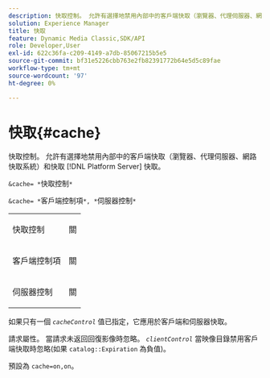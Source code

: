 ```yaml
---
description: 快取控制。 允許有選擇地禁用內部中的客戶端快取（瀏覽器、代理伺服器、網路快取系統）和快取 [!DNL Platform Server] 快取。
solution: Experience Manager
title: 快取
feature: Dynamic Media Classic,SDK/API
role: Developer,User
exl-id: 622c36fa-c209-4149-a7db-85067215b5e5
source-git-commit: bf31e5226cbb763e2fb82391772b64e5d5c89fae
workflow-type: tm+mt
source-wordcount: '97'
ht-degree: 0%

---
```


# 快取{#cache}

快取控制。 允許有選擇地禁用內部中的客戶端快取（瀏覽器、代理伺服器、網路快取系統）和快取 [!DNL Platform Server] 快取。

`&cache= *`快取控制`*`

`&cache= *`客戶端控制項`*, *`伺服器控制`*`

<table id="simpletable_DA4D92F0AEF84FD49953876796058B7F"> 
 <tr class="strow"> 
  <td class="stentry"> <p><span class="codeph"> <span class="varname"> 快取控制</span></span> </p> </td> 
  <td class="stentry"> <p><span class="codeph"> 關</span> </p></td> 
 </tr> 
 <tr class="strow"> 
  <td class="stentry"> <p><span class="codeph"> <span class="varname"> 客戶端控制項</span></span> </p></td> 
  <td class="stentry"> <p><span class="codeph"> 關</span> </p></td> 
 </tr> 
 <tr class="strow"> 
  <td class="stentry"> <p><span class="codeph"> <span class="varname"> 伺服器控制</span></span> </p></td> 
  <td class="stentry"> <p><span class="codeph"> 關</span> </p></td> 
 </tr> 
</table>

如果只有一個 *`cacheControl`* 值已指定，它應用於客戶端和伺服器快取。

請求屬性。 當請求未返回回復影像時忽略。 *`clientControl`* 當映像目錄禁用客戶端快取時忽略(如果 `catalog::Expiration` 為負值)。

預設為 `cache=on,on`。
